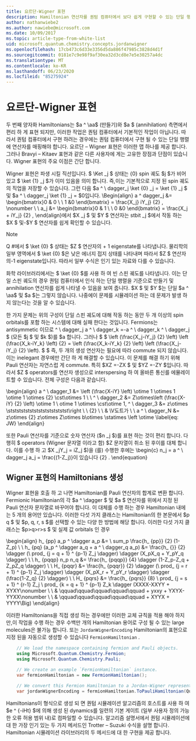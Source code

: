 ```yaml
---
title: 요르단-Wigner 표현
description: Hamiltonian 연산자를 퀀텀 컴퓨터에서 보다 쉽게 구현할 수 있는 단일 행렬에 매핑하는 Wigner 표현에 대해 알아봅니다.
author: nathanwiebe2
ms.author: nawiebe@microsoft.com
ms.date: 10/09/2017
ms.topic: article-type-from-white-list
uid: microsoft.quantum.chemistry.concepts.jordanwigner
ms.openlocfilehash: 17cb473c6d33e3356d5da886f47985c3828d4d1f
ms.sourcegitcommit: 0181e7c9e98f9af30ea32d3cd8e7e5e30257a4dc
ms.translationtype: MT
ms.contentlocale: ko-KR
ms.lasthandoff: 06/23/2020
ms.locfileid: "85275924"
---
```

# <a name="jordan-wigner-representation"></a>요르단-Wigner 표현

두 번째 양자화 Hamiltonians는 $a ^ \aa$ (만들기)와 $a $ (annihilation) 측면에서 편리 하 게 표현 되지만, 이러한 작업은 퀀텀 컴퓨터에서 기본적인 작업이 아닙니다.
따라서 퀀텀 컴퓨터에서 구현 하려는 경우에는 퀀텀 컴퓨터에서 구현 될 수 있는 단일 행렬에 연산자를 매핑해야 합니다.
요르단 – Wigner 표현은 이러한 맵 하나를 제공 합니다.
그러나 Bravyi – Kitaev 표현과 같은 다른 사용자에 게는 고유한 장점과 단점이 있습니다.
Wigner 표현의 주요 이점은 간단 합니다.

Wigner 표현은 파생 시킬 직선입니다.
$ \Ket _j $ 상태는 {0} spin 궤도 $j $가 비어 있고 $ \ket {1} _j $가 이미 있음을 의미 합니다.
즉,이는 기본적으로 지정 된 spin 궤도의 직업을 저장할 수 있습니다.
그런 다음 $a ^ \ dagger_j \ket {0} _j = \ket {1} _j $ 및 $a ^ \ dagger_j \ket {1} _j = $0입니다.
\Begin{align} a ^ dagger_j &= \begin{bmatrix}0 & 0 \\ \ 1 &0 \end{bmatrix} = \frac{X_j} iY_j} {2} , \nonumber \\ \\ a_j &= \begin{bmatrix}0 & 1 \\ \ 0 &0 \end{bmatrix} = \frac{X_j + iY_j} {2} , \end{align}에서 $X _j $ 및 $Y $ 연산자는 stbit _j $에서 작동 하는 $X $ 및-$Y $ 연산자를 쉽게 확인할 수 있습니다.

>[!NOTE]
> Q #에서 $ \ket {0} $ 상태는 $Z $ 연산자의 + 1 eigenstate를 나타냅니다. 물리학의 일부 영역에서 $ \ket {0} $은 낮은 에너지 접지 상태를 나타내며 따라서 $Z $ 연산자의-1 eigenstate입니다. 따라서 일부 수식은 인기 있는 자료와 다를 수 있습니다.

화학 라이브러리에서는 $ \ket {0} $를 사용 하 여 빈 스핀 궤도를 나타냅니다.
이는 단일 스핀 궤도의 경우 퀀텀 컴퓨터에서 인식 하는 단일 행렬을 기준으로 만들기 및 annihilation 연산자를 쉽게 나타낼 수 있음을 보여 줍니다.
$X $ 및 $Y $는 단일 $a ^ \aa$ 및 $a $는 그렇지 않습니다.
나중에이 문제를 시뮬레이션 하는 데 문제가 발생 하지 않는다는 것을 알 수 있습니다.

한 가지 문제는 위의 구성이 단일 스핀 궤도에 대해 작동 하는 동안 두 개 이상의 spin orbitals를 포함 하는 시스템에 대해 실패 한다는 것입니다.
Fermions는 antisymmetic 이므로 ^ \ dagger_j a ^ \ dagger_k =-a ^ \ dagger_k ^ \ dagger_j $ (모든 $j $ 및 $k $)를 $a 합니다.
그러나 $ $ \left (\frac{X_j-iY_j} {2} \left) \left (\frac{X_k-iY_k} \left) {2} = \left (\frac{X_k-iY_k} {2} \left) \left (\frac{X_j-iY_j} {2} \left).
$ $ 즉, 두 개의 생성 연산자는 필요에 따라 commute 되지 않습니다.
이는 inelegant 경우에만 간단 하 게 해결할 수 있습니다.
이 문제를 해결 하기 위해 Pauli 연산자는 자연스럽 게 commute.
특히 $XZ =-ZX $ 및 $YZ =-ZY $입니다.
따라서 $Z $ operators를 연산자 생성으로 interspersing 하 여 올바른 통신를 에뮬레이트할 수 있습니다.
전체 구성은 다음과 같습니다. 

\begin{align} a ^ \ dagger_1 &= \left (\frac{X-iY} \left) \otime 1 \otimes 1 \otime 1 \otimes {2} \cst\otimes 1 \\ \\ ^ \ dagger_2 &= Z\otimes\left (\frac{X-iY} {2} \left) \otime 1 \ otime 1 \otimes \cst\otime 1, ^ \ dagger_3 &= z\otimes \stststststststststststststst\right \\ \\ {2} \\ \\ & \V도트가 \\ \\ a ^ \ dagger_N &= z\otimes {2} z\otimes Z\otimes b\otimes \statimes \left \otime \label{eq: JW} \end{align}

또한 Pauli 연산자를 기준으로 숫자 연산자 ($n _j $)를 표현 하는 것이 편리 합니다.
다행히 $ operators (Wigner 문자열 이라고 함) $Z 문자열이 취소 된 후이를 대체 합니다.
이를 수행 하 고 $X _jY_j = iZ_j $)을 (를) 수행한 후에는 \begin{c} n_j = a ^ \ dagger_j a_j = \frac{(1-Z_j)}이 있습니다 {2} .
\end{equation}


## <a name="constructing-hamiltonians-in-jordan-wigner-representation"></a>Wigner 표현의 Hamiltonians 생성

Wigner 표현을 호출 하 고 나면 Hamiltonian를 Pauli 연산자의 합계로 변환 합니다.
Fermionic Hamiltonian의 각 $a ^ \dagger $ 및 $a $ 연산자를 위에서 지정 된 Pauli 연산자 문자열로 바꾸어야 합니다.
이 대체를 수행 하는 경우 Hamiltonian 내에는 5 개의 용어만 있습니다.
이러한 다섯 가지 클래스는 Hamiltonian의 한 본문에서 $p q $ 및 $p, q, r, s $를 선택할 수 있는 다양 한 방법에 해당 합니다.
이러한 다섯 가지 클래스는 $p>q>r>s $ 및 실제 값 orbitals 인 경우

\begin{align} h_ {pp} a_p ^ \dagger a_p &= \ sum_p \frac{h_ {pp}} {2} (1-Z_p) \\ \\ h_ {pq} (a_p ^ \dagger a_q + a ^ \ dagger_q a_p) &= \frac{h_ {}} {2} \dagger (\ prod_ {j = q + 1} ^ {p-1} Z_j \dagger) \dagger (X_pX_q + Y_pY_q \dagger) \\ \\ h_ {pqqp} n_p n_q &= \frac{h_ {pqqp}} {4} \dagger (1-Z_p-Z_q + Z_pZ_q \dagger) \\ \\ H_ {pqqr} &= \frac{h_ {pqqr}} {2} \dagger (\ prod_ {j = r + 1} ^ {p-1} Z_j \dagger) \dagger (X_pX_r + Y_pY_r \dagger) \dagger (\frac{1-Z_q} {2} \dagger) \\ \\ H_ {pqrs} &= \frac{h_ {pqrs}} {8} \ prod_ {j = s + 1} ^ {r-1} Z_j \ prod_ {k = q + 1} ^ {p-1} Z_k \dagger (XXXX-XXYY + XYXY\nonumber \\ \\ & \qquad\qquad\qquad\qquad\qquad + yxxy + YXYX-YYXX\nonumber \\ \\ & \qquad\qquad\qquad\qquad\qquad + XYYX + YYYY\Big) \end{align}

이러한 Hamiltonians을 직접 생성 하는 경우에만 이러한 교체 규칙을 적용 해야 하지만,이 작업을 수행 하는 경우 수백만 개의 Hamiltonian 용어로 구성 될 수 있는 large molecules은 불가능 합니다.
또는 `JordanWignerEncoding` Hamiltonian의 표현으로 지정 된을 자동으로 생성할 수 있습니다 `FermionHamiltonian` .

```csharp
    // We load the namespace containing fermion and Pauli objects. 
    using Microsoft.Quantum.Chemistry.Fermion;
    using Microsoft.Quantum.Chemistry.Pauli;
    
    // We create an example `FermionHamiltonian` instance.
    var fermionHamiltonian = new FermionHamiltonian();

    // We convert this Fermion Hamiltonian to a Jordan-Wigner representation.
    var jordanWignerEncoding = fermionHamiltonian.ToPauliHamiltonian(QubitEncoding.JordanWigner);
```

Hamiltonians이 형식으로 생성 되 면 퀀텀 시뮬레이션 알고리즘의 호스트를 사용 하 여 $e ^ {-iHt} $에 의해 생성 된 dynamics를 일련의 기본 게이트 (일부 사용자 정의 가능한 오류 허용 범위 내)로 컴파일할 수 있습니다.
알고리즘 설명서에서 퀀텀 시뮬레이션에 대 한 가장 인기 있는 두 가지 메서드인 Trotter – Suzuki 수식을 설명 합니다. Hamiltonian 시뮬레이션 라이브러리의 두 메서드에 대 한 구현을 제공 합니다.
